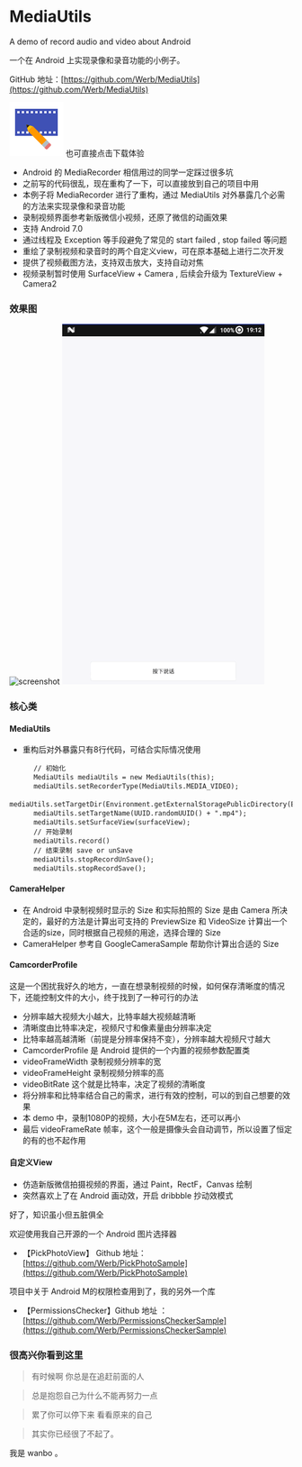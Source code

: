 # MediaUtils

A demo of record audio and video about Android

一个在 Android 上实现录像和录音功能的小例子。

GitHub 地址：[https://github.com/Werb/MediaUtils](https://github.com/Werb/MediaUtils)

[![download](/app/src/main/res/mipmap-xhdpi/video.png)](https://fir.im/cbas) 也可直接点击下载体验

* Android 的 MediaRecorder 相信用过的同学一定踩过很多坑
* 之前写的代码很乱，现在重构了一下，可以直接放到自己的项目中用
* 本例子将 MediaRecorder 进行了重构，通过 MediaUtils 对外暴露几个必需的方法来实现录像和录音功能
* 录制视频界面参考新版微信小视频，还原了微信的动画效果
* 支持 Android 7.0
* 通过线程及 Exception 等手段避免了常见的 start failed , stop failed 等问题
* 重绘了录制视频和录音时的两个自定义view，可在原本基础上进行二次开发
* 提供了视频截图方法，支持双击放大，支持自动对焦
* 视频录制暂时使用 SurfaceView + Camera , 后续会升级为 TextureView + Camera2

### 效果图

<img src="/screenshots/video.gif" alt="screenshot" title="home" width="360" height="640" />
<img src="/screenshots/audio.gif" alt="screenshot" title="home" width="360" height="640" />

### 核心类
#### MediaUtils

* 重构后对外暴露只有8行代码，可结合实际情况使用
```
      // 初始化
      MediaUtils mediaUtils = new MediaUtils(this);
      mediaUtils.setRecorderType(MediaUtils.MEDIA_VIDEO);
      mediaUtils.setTargetDir(Environment.getExternalStoragePublicDirectory(Environment.DIRECTORY_MOVIES));
      mediaUtils.setTargetName(UUID.randomUUID() + ".mp4");
      mediaUtils.setSurfaceView(surfaceView);
      // 开始录制
      mediaUtils.record()
      // 结束录制 save or unSave
      mediaUtils.stopRecordUnSave();
      mediaUtils.stopRecordSave();
```

#### CameraHelper
* 在 Android 中录制视频时显示的 Size 和实际拍照的 Size 是由 Camera 所决定的，最好的方法是计算出可支持的 PreviewSize 和 VideoSize 计算出一个合适的size，同时根据自己视频的用途，选择合理的 Size
* CameraHelper 参考自 GoogleCameraSample 帮助你计算出合适的 Size

#### CamcorderProfile

这是一个困扰我好久的地方，一直在想录制视频的时候，如何保存清晰度的情况下，还能控制文件的大小，终于找到了一种可行的办法

* 分辨率越大视频大小越大，比特率越大视频越清晰
* 清晰度由比特率决定，视频尺寸和像素量由分辨率决定
* 比特率越高越清晰（前提是分辨率保持不变），分辨率越大视频尺寸越大
* CamcorderProfile 是 Android 提供的一个内置的视频参数配置类
* videoFrameWidth 录制视频分辨率的宽
* videoFrameHeight 录制视频分辨率的高
* videoBitRate 这个就是比特率，决定了视频的清晰度
* 将分辨率和比特率结合自己的需求，进行有效的控制，可以的到自己想要的效果
* 本 demo 中，录制1080P的视频，大小在5M左右，还可以再小
* 最后 videoFrameRate 帧率，这个一般是摄像头会自动调节，所以设置了恒定的有的也不起作用


#### 自定义View
* 仿造新版微信拍摄视频的界面，通过 Paint，RectF，Canvas 绘制
* 突然喜欢上了在 Android 画动效，开启 dribbble 抄动效模式

好了，知识虽小但五脏俱全

欢迎使用我自己开源的一个 Android 图片选择器
* 【PickPhotoView】 Github 地址：[https://github.com/Werb/PickPhotoSample](https://github.com/Werb/PickPhotoSample)

项目中关于 Android M的权限检查用到了，我的另外一个库
* 【PermissionsChecker】Github 地址 ：[https://github.com/Werb/PermissionsCheckerSample](https://github.com/Werb/PermissionsCheckerSample)



### 很高兴你看到这里

> 有时候啊   你总是在追赶前面的人

> 总是抱怨自己为什么不能再努力一点

>累了你可以停下来   看看原来的自己

>其实你已经很了不起了。

我是 wanbo 。
